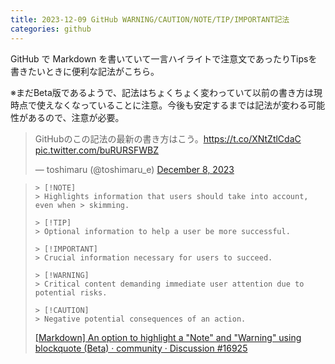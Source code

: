 ```yaml
---
title: 2023-12-09 GitHub WARNING/CAUTION/NOTE/TIP/IMPORTANT記法
categories: github
---
```


GitHub で Markdown を書いていて一言ハイライトで注意文であったりTipsを書きたいときに便利な記法がこちら。

※まだBeta版であるようで、記法はちょくちょく変わっていて以前の書き方は現時点で使えなくなっていることに注意。今後も安定するまでは記法が変わる可能性があるので、注意が必要。

<blockquote class="twitter-tweet"><p lang="ja" dir="ltr">GitHubのこの記法の最新の書き方はこう。<a href="https://t.co/XNtZtlCdaC">https://t.co/XNtZtlCdaC</a> <a href="https://t.co/buRURSFWBZ">pic.twitter.com/buRURSFWBZ</a></p>&mdash; toshimaru (@toshimaru_e) <a href="https://twitter.com/toshimaru_e/status/1733139768400019957?ref_src=twsrc%5Etfw">December 8, 2023</a></blockquote> <script async src="https://platform.twitter.com/widgets.js" charset="utf-8"></script>

> ```
> > [!NOTE]
> > Highlights information that users should take into account, even when > skimming.
>
> > [!TIP]
> > Optional information to help a user be more successful.
>
> > [!IMPORTANT]
> > Crucial information necessary for users to succeed.
>
> > [!WARNING]
> > Critical content demanding immediate user attention due to potential risks.
>
> > [!CAUTION]
> > Negative potential consequences of an action.
> ```
>
> [[Markdown] An option to highlight a "Note" and "Warning" using blockquote (Beta) · community · Discussion #16925](https://github.com/orgs/community/discussions/16925)

